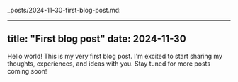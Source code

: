 _posts/2024-11-30-first-blog-post.md:

---
title: "First blog post"
date: 2024-11-30
---

Hello world! This is my very first blog post. I'm excited to start sharing my thoughts, experiences, and ideas with you. Stay tuned for more posts coming soon!
